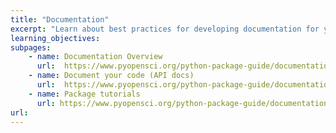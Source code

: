```yaml
---
title: "Documentation"
excerpt: "Learn about best practices for developing documentation for your Python package."
learning_objectives:
subpages:
    - name: Documentation Overview
      url:  https://www.pyopensci.org/python-package-guide/documentation/index.html#
    - name: Document your code (API docs)
      url:  https://www.pyopensci.org/python-package-guide/documentation/write-user-documentation/document-your-code-api-docstrings.html
    - name: Package tutorials
      url: https://www.pyopensci.org/python-package-guide/documentation/write-user-documentation/create-package-tutorials.html
url:
---
```

